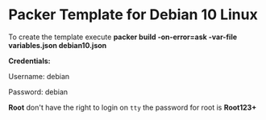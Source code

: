 # Packer Template for Debian 10 Linux

To create the template execute **packer build  -on-error=ask -var-file variables.json debian10.json** 

**Credentials:**

Username: debian

Password: debian

**Root** don't have the right to login on `tty` the password for root is **Root123+** 
